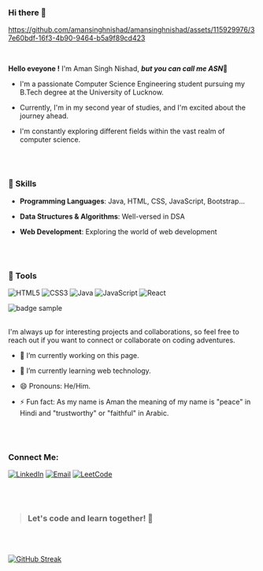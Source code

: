 ### **Hi there 👋**
 
<!--
**amansinghnishad/amansinghnishad** is a ✨ _special_ ✨ repository because its `README.md` (this file) appears on your GitHub profile.

-->



https://github.com/amansinghnishad/amansinghnishad/assets/115929976/37e60bdf-16f3-4b90-9464-b5a9f89cd423


  <br>

**Hello eveyone !** I'm Aman Singh Nishad, ***but you can call me ASN***👋

- I'm a passionate Computer Science Engineering student pursuing my B.Tech degree at the University of Lucknow.
  <br>  
- Currently, I'm in my second year of studies, and I'm excited about the journey ahead.
  <br>  
- I'm constantly exploring different fields within the vast realm of computer science.


  <br>
  <br>
  

### **🔧 Skills**

- **Programming Languages**: Java, HTML, CSS, JavaScript, Bootstrap...
- **Data Structures & Algorithms**: Well-versed in DSA
- **Web Development**: Exploring the world of web development

  <br>
  <br>
  


### **🔧 Tools**
![HTML5](https://img.shields.io/badge/html5-%23E34F26.svg?style=for-the-badge&logo=html5&logoColor=white)
![CSS3](https://img.shields.io/badge/css3-%231572B6.svg?style=for-the-badge&logo=css3&logoColor=white)
![Java](https://img.shields.io/badge/java-%23ED8B00.svg?style=for-the-badge&logo=openjdk&logoColor=white)
![JavaScript](https://img.shields.io/badge/javascript-%23ED8B00.svg?style=for-the-badge&logo=openjdk&logoColor=white)
![React](https://img.shields.io/badge/react-%231572B6.svg?style=for-the-badge&logo=css3&logoColor=white)

<img src="https://img.shields.io/badge/-{HTML5}-{White}?logo={HTML5}&logoColor={black}&style={STYLE}" alt="badge sample"/>







  <br>
  <br>
  

I'm always up for interesting projects and collaborations, so feel free to reach out if you want to connect or collaborate on coding adventures. 



- 🔭 I’m currently working on this page.
- 🌱 I’m currently learning web technology.
- 😄 Pronouns: He/Him.
- ⚡ Fun fact: As my name is Aman the meaning of my name is "peace" in Hindi and "trustworthy" or "faithful" in Arabic.


  <br>
  <br>
### Connect Me:

[![LinkedIn](https://img.shields.io/badge/LinkedIn-Connect-blue)](https://www.linkedin.com/in/amansinghnishad/)
[![Email](https://img.shields.io/badge/Email-Send-ff69b4)](mailto:amansinghnishad0808@gmail.com)
[![LeetCode](https://img.shields.io/badge/LeetCode-Profile-brightgreen)](https://leetcode.com/amansinghnishad/)



  <br>
  <br>
  
  > ### Let's code and learn together! 🚀
  <br>
  <br>
  
[![GitHub Streak](https://streak-stats.demolab.com/?user=amansinghnishad)](https://git.io/streak-stats)
